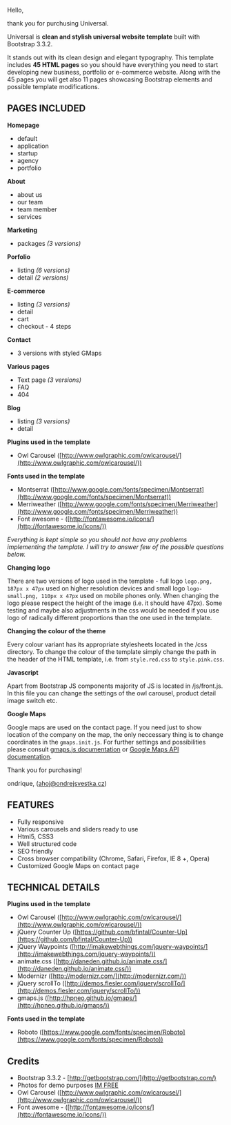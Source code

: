 Hello,

thank you for purchusing Universal. 

Universal is **clean and stylish universal website template** built with Bootstrap 3.3.2. 

It stands out with its clean design and elegant typography. This template includes **45 HTML pages** so you should have everything you need to start developing new business, portfolio or e-commerce website. Along with the 45 pages you will get also 11 pages showcasing Bootstrap elements and possible template modifications.

## PAGES INCLUDED ##

**Homepage**

- default
- application
- startup
- agency
- portfolio

**About**

- about us
- our team
- team member
- services

**Marketing**

- packages *(3 versions)*

**Porfolio**

- listing *(6 versions)*
- detail *(2 versions)*

**E-commerce**

- listing *(3 versions)*
- detail 
- cart
- checkout - 4 steps

**Contact**

- 3 versions with styled GMaps

**Various pages**

- Text page *(3 versions)*
- FAQ
- 404

**Blog**

- listing *(3 versions)*
- detail 

**Plugins used in the template**

- Owl Carousel ([http://www.owlgraphic.com/owlcarousel/](http://www.owlgraphic.com/owlcarousel/))


**Fonts used in the template**

- Montserrat ([http://www.google.com/fonts/specimen/Montserrat](http://www.google.com/fonts/specimen/Montserrat))
- Merriweather ([http://www.google.com/fonts/specimen/Merriweather](http://www.google.com/fonts/specimen/Merriweather))
- Font awesome - ([http://fontawesome.io/icons/](http://fontawesome.io/icons/))



*Everything is kept simple so you should not have any problems implementing the template. I will try to answer few of the possible questions below.*

**Changing logo**

There are two versions of logo used in the template - full logo `logo.png, 187px x 47px` used on higher resolution devices and small logo `logo-small.png, 110px x 47px` used on mobile phones only. When changing the logo please respect the height of the image (i.e. it should have 47px). Some testing and maybe also adjustments in the css would be needed if you use logo of radically different proportions than the one used in the template. 


**Changing the colour of the theme**

Every colour variant has its appropriate stylesheets located in the /css directory. To change the colour of the template simply change the path in the header of the HTML template, i.e. from `style.red.css` to `style.pink.css`.

**Javascript**

Apart from Bootstrap JS components majority of JS is located in /js/front.js. In this file you can change the settings of the owl carousel, product detail image switch etc. 

**Google Maps**

Google maps are used on the contact page. If you need just to show location of the company on the map, the only neccessary thing is to change coordinates in the `gmaps.init.js`. For further settings and possibilities please consult [gmaps.js documentation](http://hpneo.github.io/gmaps/) or [Google Maps API documentation](https://developers.google.com/maps/documentation/javascript/).

Thank you for purchasing!

ondrique, (ahoj@ondrejsvestka.cz)

## FEATURES ##

- Fully responsive
- Various carousels and sliders ready to use
- Html5, CSS3 
- Well structured code
- SEO friendly
- Cross browser compatibility (Chrome, Safari, Firefox, IE 8 +, Opera)
- Customized Google Maps on contact page

## TECHNICAL DETAILS ##


**Plugins used in the template**

- Owl Carousel ([http://www.owlgraphic.com/owlcarousel/](http://www.owlgraphic.com/owlcarousel/))
- jQuery Counter Up ([https://github.com/bfintal/Counter-Up](https://github.com/bfintal/Counter-Up))
- jQuery Waypoints ([http://imakewebthings.com/jquery-waypoints/](http://imakewebthings.com/jquery-waypoints/))
- animate.css ([http://daneden.github.io/animate.css/](http://daneden.github.io/animate.css/))
- Modernizr ([http://modernizr.com/](http://modernizr.com/)) 
- jQuery scrollTo ([http://demos.flesler.com/jquery/scrollTo/](http://demos.flesler.com/jquery/scrollTo/))
- gmaps.js ([http://hpneo.github.io/gmaps/](http://hpneo.github.io/gmaps/))

**Fonts used in the template**

- Roboto ([https://www.google.com/fonts/specimen/Roboto](https://www.google.com/fonts/specimen/Roboto))

## Credits ##

- Bootstrap 3.3.2 - [http://getbootstrap.com/](http://getbootstrap.com/)
- Photos for demo purposes [IM FREE](http://www.imcreator.com/free)
- Owl Carousel ([http://www.owlgraphic.com/owlcarousel/](http://www.owlgraphic.com/owlcarousel/))
- Font awesome - ([http://fontawesome.io/icons/](http://fontawesome.io/icons/))








